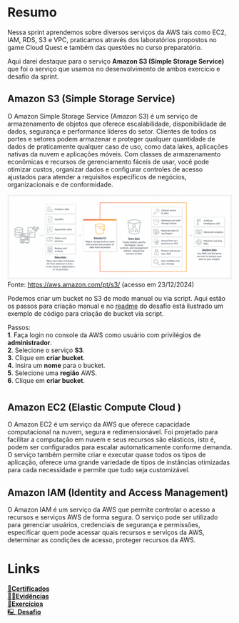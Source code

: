 # Resumo
Nessa sprint aprendemos sobre diversos serviços da AWS tais como EC2, IAM, RDS, S3 e VPC, praticamos através dos laboratórios propostos no game Cloud Quest e também das questões no curso preparatório.

Aqui darei destaque para o serviço **Amazon S3 (Simple Storage Service)** que foi o serviço que usamos no desenvolvimento de ambos exercício e desafio da sprint.  

## Amazon S3 (Simple Storage Service)
O Amazon Simple Storage Service (Amazon S3) é um serviço de armazenamento de objetos que oferece escalabilidade, disponibilidade de dados, segurança e performance líderes do setor. Clientes de todos os portes e setores podem armazenar e proteger qualquer quantidade de dados de praticamente qualquer caso de uso, como data lakes, aplicações nativas da nuvem e aplicações móveis. Com classes de armazenamento econômicas e recursos de gerenciamento fáceis de usar, você pode otimizar custos, organizar dados e configurar controles de acesso ajustados para atender a requisitos específicos de negócios, organizacionais e de conformidade.

![Esquemático S3](../img/s3.png)
Fonte: https://aws.amazon.com/pt/s3/ (acesso em 23/12/2024)  

Podemos criar um bucket no S3 de modo manual ou via script. Aqui estão os passos para criação manual e no [readme](./Desafio/README.md)  do desafio está ilustrado um exemplo de código para criação de bucket via script.  

Passos:  
    **1**. Faça login no console da AWS como usuário com privilégios de **administrador**.  
    **2**. Selecione o serviço **S3**.  
    **3**. Clique em **criar bucket**.   
    **4**. Insira um **nome** para o bucket.  
    **5**. Selecione uma **região** AWS.  
    **6**. Clique em **criar bucket**.  
# 

## Amazon EC2 (Elastic Compute Cloud )  
O Amazon EC2 é um serviço da AWS que oferece capacidade computacional na nuvem, segura e redimensionável. Foi projetado para facilitar a computação em nuvem e seus recursos são elásticos, isto é, podem ser configurados para escalar automaticamente conforme demanda. O serviço também permite criar e executar quase todos os tipos de aplicação, oferece uma grande variedade de tipos de instâncias otimizadas para cada necessidade e permite que tudo seja customizável.   

## Amazon IAM (Identity and Access Management)  
O Amazon IAM é um serviço da AWS que permite controlar o acesso a recursos e serviços AWS de forma segura.  O serviço pode ser utilizado para gerenciar usuários, credenciais de segurança e permissões, especificar quem pode acessar quais recursos e serviços da AWS, determinar as condições de acesso, proteger recursos da AWS.  





# Links
[📜**Certificados**](/Sprint5/Certificados/)  
[🕵️‍♂️**Evidências** ](/Sprint5/Evidencias/)  
[💪**Exercícios**](/Sprint5/Exercicios/)  
[🖳 **Desafio**](/Sprint5/Desafio/README.md)  